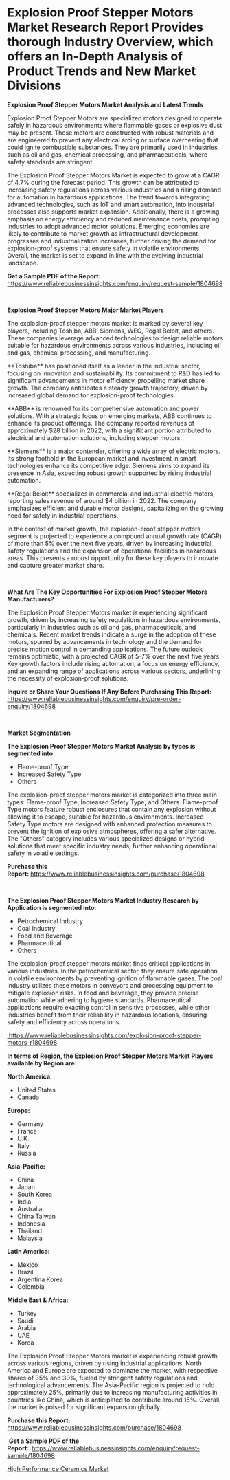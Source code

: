 <p><h1>Explosion Proof Stepper Motors Market Research Report Provides thorough Industry Overview, which offers an In-Depth Analysis of Product Trends and New Market Divisions</h1></p><p><strong>Explosion Proof Stepper Motors Market Analysis and Latest Trends</strong></p>
<p><p>Explosion Proof Stepper Motors are specialized motors designed to operate safely in hazardous environments where flammable gases or explosive dust may be present. These motors are constructed with robust materials and are engineered to prevent any electrical arcing or surface overheating that could ignite combustible substances. They are primarily used in industries such as oil and gas, chemical processing, and pharmaceuticals, where safety standards are stringent.</p><p>The Explosion Proof Stepper Motors Market is expected to grow at a CAGR of 4.7% during the forecast period. This growth can be attributed to increasing safety regulations across various industries and a rising demand for automation in hazardous applications. The trend towards integrating advanced technologies, such as IoT and smart automation, into industrial processes also supports market expansion. Additionally, there is a growing emphasis on energy efficiency and reduced maintenance costs, prompting industries to adopt advanced motor solutions. Emerging economies are likely to contribute to market growth as infrastructural development progresses and industrialization increases, further driving the demand for explosion-proof systems that ensure safety in volatile environments. Overall, the market is set to expand in line with the evolving industrial landscape.</p></p>
<p><strong>Get a Sample PDF of the Report:&nbsp;</strong> <a href="https://www.reliablebusinessinsights.com/enquiry/request-sample/1804698?utm_campaign=2238&utm_medium=2&utm_source=Github&utm_content=ia&utm_term=06042025&utm_id=explosion-proof-stepper-motors">https://www.reliablebusinessinsights.com/enquiry/request-sample/1804698</a></p>
<p>&nbsp;</p>
<p><strong>Explosion Proof Stepper Motors Major Market Players</strong></p>
<p><p>The explosion-proof stepper motors market is marked by several key players, including Toshiba, ABB, Siemens, WEG, Regal Beloit, and others. These companies leverage advanced technologies to design reliable motors suitable for hazardous environments across various industries, including oil and gas, chemical processing, and manufacturing.</p><p>**Toshiba** has positioned itself as a leader in the industrial sector, focusing on innovation and sustainability. Its commitment to R&D has led to significant advancements in motor efficiency, propelling market share growth. The company anticipates a steady growth trajectory, driven by increased global demand for explosion-proof technologies.</p><p>**ABB** is renowned for its comprehensive automation and power solutions. With a strategic focus on emerging markets, ABB continues to enhance its product offerings. The company reported revenues of approximately $28 billion in 2022, with a significant portion attributed to electrical and automation solutions, including stepper motors.</p><p>**Siemens** is a major contender, offering a wide array of electric motors. Its strong foothold in the European market and investment in smart technologies enhance its competitive edge. Siemens aims to expand its presence in Asia, expecting robust growth supported by rising industrial automation.</p><p>**Regal Beloit** specializes in commercial and industrial electric motors, reporting sales revenue of around $4 billion in 2022. The company emphasizes efficient and durable motor designs, capitalizing on the growing need for safety in industrial operations.</p><p>In the context of market growth, the explosion-proof stepper motors segment is projected to experience a compound annual growth rate (CAGR) of more than 5% over the next five years, driven by increasing industrial safety regulations and the expansion of operational facilities in hazardous areas. This presents a robust opportunity for these key players to innovate and capture greater market share.</p></p>
<p>&nbsp;</p>
<p><strong>What Are The Key Opportunities For Explosion Proof Stepper Motors Manufacturers?</strong></p>
<p><p>The Explosion Proof Stepper Motors market is experiencing significant growth, driven by increasing safety regulations in hazardous environments, particularly in industries such as oil and gas, pharmaceuticals, and chemicals. Recent market trends indicate a surge in the adoption of these motors, spurred by advancements in technology and the demand for precise motion control in demanding applications. The future outlook remains optimistic, with a projected CAGR of 5-7% over the next five years. Key growth factors include rising automation, a focus on energy efficiency, and an expanding range of applications across various sectors, underlining the necessity of explosion-proof solutions.</p></p>
<p><strong>Inquire or Share Your Questions If Any Before Purchasing This Report:</strong> <a href="https://www.reliablebusinessinsights.com/enquiry/pre-order-enquiry/1804698?utm_campaign=2238&utm_medium=2&utm_source=Github&utm_content=ia&utm_term=06042025&utm_id=explosion-proof-stepper-motors">https://www.reliablebusinessinsights.com/enquiry/pre-order-enquiry/1804698</a></p>
<p>&nbsp;</p>
<p><strong>Market Segmentation</strong></p>
<p><strong>The Explosion Proof Stepper Motors Market Analysis by types is segmented into:</strong></p>
<p><ul><li>Flame-proof Type</li><li>Increased Safety Type</li><li>Others</li></ul></p>
<p><p>The explosion-proof stepper motors market is categorized into three main types: Flame-proof Type, Increased Safety Type, and Others. Flame-proof Type motors feature robust enclosures that contain any explosion without allowing it to escape, suitable for hazardous environments. Increased Safety Type motors are designed with enhanced protection measures to prevent the ignition of explosive atmospheres, offering a safer alternative. The "Others" category includes various specialized designs or hybrid solutions that meet specific industry needs, further enhancing operational safety in volatile settings.</p></p>
<p><strong>Purchase this Report:&nbsp;</strong><a href="https://www.reliablebusinessinsights.com/purchase/1804698?utm_campaign=2238&utm_medium=2&utm_source=Github&utm_content=ia&utm_term=06042025&utm_id=explosion-proof-stepper-motors">https://www.reliablebusinessinsights.com/purchase/1804698</a></p>
<p>&nbsp;</p>
<p><strong>The Explosion Proof Stepper Motors Market Industry Research by Application is segmented into:</strong></p>
<p><ul><li>Petrochemical Industry</li><li>Coal Industry</li><li>Food and Beverage</li><li>Pharmaceutical</li><li>Others</li></ul></p>
<p><p>The explosion-proof stepper motors market finds critical applications in various industries. In the petrochemical sector, they ensure safe operation in volatile environments by preventing ignition of flammable gases. The coal industry utilizes these motors in conveyors and processing equipment to mitigate explosion risks. In food and beverage, they provide precise automation while adhering to hygiene standards. Pharmaceutical applications require exacting control in sensitive processes, while other industries benefit from their reliability in hazardous locations, ensuring safety and efficiency across operations.</p></p>
<p><a href="https://www.reliablebusinessinsights.com/explosion-proof-stepper-motors-r1804698?utm_campaign=2238&utm_medium=2&utm_source=Github&utm_content=ia&utm_term=06042025&utm_id=explosion-proof-stepper-motors">&nbsp;https://www.reliablebusinessinsights.com/explosion-proof-stepper-motors-r1804698</a></p>
<p><strong>In terms of Region, the Explosion Proof Stepper Motors Market Players available by Region are:</strong></p>
<p>
    <p> <strong> North America: </strong>
        <ul>
            <li>United States</li>
            <li>Canada</li>
        </ul>
        </p> 
    <p> <strong> Europe: </strong>
        <ul>
            <li>Germany</li>
            <li>France</li>
            <li>U.K.</li>
            <li>Italy</li>
            <li>Russia</li>
        </ul>
        </p> 
    <p> <strong> Asia-Pacific: </strong>
        <ul>
            <li>China</li>
            <li>Japan</li>
            <li>South Korea</li>
            <li>India</li>
            <li>Australia</li>
            <li>China Taiwan</li>
            <li>Indonesia</li>
            <li>Thailand</li>
            <li>Malaysia</li>
        </ul>
        </p> 
    <p> <strong> Latin America: </strong>
        <ul>
            <li>Mexico</li>
            <li>Brazil</li>
            <li>Argentina Korea</li>
            <li>Colombia</li>
        </ul>
        </p> 
    <p> <strong> Middle East & Africa: </strong>
        <ul>
            <li>Turkey</li>
            <li>Saudi</li>
            <li>Arabia</li>
            <li>UAE</li>
            <li>Korea</li>
        </ul>
    </p>
    </p>
<p><p>The Explosion Proof Stepper Motors market is experiencing robust growth across various regions, driven by rising industrial applications. North America and Europe are expected to dominate the market, with respective shares of 35% and 30%, fueled by stringent safety regulations and technological advancements. The Asia-Pacific region is projected to hold approximately 25%, primarily due to increasing manufacturing activities in countries like China, which is anticipated to contribute around 15%. Overall, the market is poised for significant expansion globally.</p></p>
<p><strong>Purchase this Report: </strong><a href="https://www.reliablebusinessinsights.com/purchase/1804698?utm_campaign=2238&utm_medium=2&utm_source=Github&utm_content=ia&utm_term=06042025&utm_id=explosion-proof-stepper-motors">https://www.reliablebusinessinsights.com/purchase/1804698</a></p>
<p>&nbsp;<strong>Get a Sample PDF of the Report:&nbsp;&nbsp;</strong><a href="https://www.reliablebusinessinsights.com/enquiry/request-sample/1804698?utm_campaign=2238&utm_medium=2&utm_source=Github&utm_content=ia&utm_term=06042025&utm_id=explosion-proof-stepper-motors">https://www.reliablebusinessinsights.com/enquiry/request-sample/1804698</a></p>
<p><strong></strong></p>
<p><p><a href="https://github.com/SanjidaMahmud54/Market-Research-Report-List-2/blob/main/high-performance-ceramics-market.md?utm_campaign=2238&utm_medium=2&utm_source=Github&utm_content=ia&utm_term=06042025&utm_id=explosion-proof-stepper-motors">High Performance Ceramics Market</a></p></p>